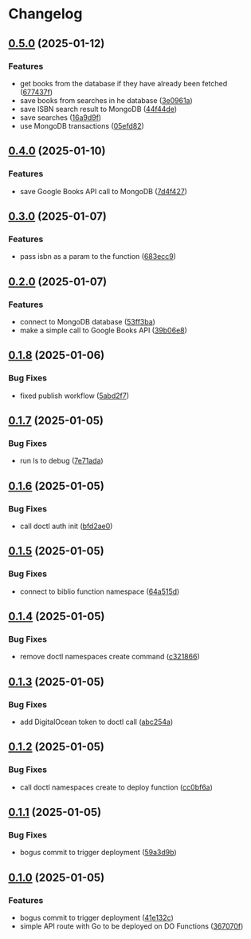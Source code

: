 # Changelog

## [0.5.0](https://github.com/samdouble/biblio-api/compare/v0.4.0...v0.5.0) (2025-01-12)


### Features

* get books from the database if they have already been fetched ([677437f](https://github.com/samdouble/biblio-api/commit/677437f6cc5645a8a0feb7d615ebed7ec32897ce))
* save books from searches in he database ([3e0961a](https://github.com/samdouble/biblio-api/commit/3e0961abe545897a86d764a13c9aee944e9d720f))
* save ISBN search result to MongoDB ([44f44de](https://github.com/samdouble/biblio-api/commit/44f44de5065303c4c249c2521b9cf3b1c7dd34d8))
* save searches ([16a9d9f](https://github.com/samdouble/biblio-api/commit/16a9d9fdebe29823f8801e545f5ad4b3a93a17d7))
* use MongoDB transactions ([05efd82](https://github.com/samdouble/biblio-api/commit/05efd8271256783cbaee944e0eee4c37ea260bf6))

## [0.4.0](https://github.com/samdouble/biblio-api/compare/v0.3.0...v0.4.0) (2025-01-10)


### Features

* save Google Books API call to MongoDB ([7d4f427](https://github.com/samdouble/biblio-api/commit/7d4f427992e5c705e2cca378188ad8e086a8578c))

## [0.3.0](https://github.com/samdouble/biblio-api/compare/v0.2.0...v0.3.0) (2025-01-07)


### Features

* pass isbn as a param to the function ([683ecc9](https://github.com/samdouble/biblio-api/commit/683ecc9d81f46685b2b4fac088e585edbe457c0d))

## [0.2.0](https://github.com/samdouble/biblio-api/compare/v0.1.8...v0.2.0) (2025-01-07)


### Features

* connect to MongoDB database ([53ff3ba](https://github.com/samdouble/biblio-api/commit/53ff3bac053f07119ce8aa4b13a0668d88674374))
* make a simple call to Google Books API ([39b06e8](https://github.com/samdouble/biblio-api/commit/39b06e8037128dd5a4370362347860bec1eb91d5))

## [0.1.8](https://github.com/samdouble/biblio-api/compare/v0.1.7...v0.1.8) (2025-01-06)


### Bug Fixes

* fixed publish workflow ([5abd2f7](https://github.com/samdouble/biblio-api/commit/5abd2f7241a64577638e0ab46ef468a763588795))

## [0.1.7](https://github.com/samdouble/biblio-api/compare/v0.1.6...v0.1.7) (2025-01-05)


### Bug Fixes

* run ls to debug ([7e71ada](https://github.com/samdouble/biblio-api/commit/7e71ada7ed41af322e17fa968f0c49d879decbcd))

## [0.1.6](https://github.com/samdouble/biblio-api/compare/v0.1.5...v0.1.6) (2025-01-05)


### Bug Fixes

* call doctl auth init ([bfd2ae0](https://github.com/samdouble/biblio-api/commit/bfd2ae0944a2b28d7776a360519c64c692dcc2e5))

## [0.1.5](https://github.com/samdouble/biblio-api/compare/v0.1.4...v0.1.5) (2025-01-05)


### Bug Fixes

* connect to biblio function namespace ([64a515d](https://github.com/samdouble/biblio-api/commit/64a515da3de8f5d91ff9fed6f9b3746cfe6fe611))

## [0.1.4](https://github.com/samdouble/biblio-api/compare/v0.1.3...v0.1.4) (2025-01-05)


### Bug Fixes

* remove doctl namespaces create command ([c321866](https://github.com/samdouble/biblio-api/commit/c321866dc54c842eceefc6ae28b528829ccb4f46))

## [0.1.3](https://github.com/samdouble/biblio-api/compare/v0.1.2...v0.1.3) (2025-01-05)


### Bug Fixes

* add DigitalOcean token to doctl call ([abc254a](https://github.com/samdouble/biblio-api/commit/abc254adca4e81a04139577d568c07510e44c873))

## [0.1.2](https://github.com/samdouble/biblio-api/compare/v0.1.1...v0.1.2) (2025-01-05)


### Bug Fixes

* call doctl namespaces create to deploy function ([cc0bf6a](https://github.com/samdouble/biblio-api/commit/cc0bf6aa006b4825cf2b607450ffd5112b6c63f6))

## [0.1.1](https://github.com/samdouble/biblio-api/compare/v0.1.0...v0.1.1) (2025-01-05)


### Bug Fixes

* bogus commit to trigger deployment ([59a3d9b](https://github.com/samdouble/biblio-api/commit/59a3d9b694d54a0c1f19b4cf1037d2614616fa9b))

## [0.1.0](https://github.com/samdouble/biblio-api/compare/v0.0.1...v0.1.0) (2025-01-05)


### Features

* bogus commit to trigger deployment ([41e132c](https://github.com/samdouble/biblio-api/commit/41e132cdf65b90d359382b5626a87b1de12a8915))
* simple API route with Go to be deployed on DO Functions ([367070f](https://github.com/samdouble/biblio-api/commit/367070fe09c9186c2431c9cbd1df3c5a0d1aa3a3))
